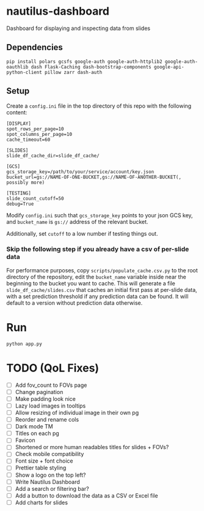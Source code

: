 # nautilus-dashboard
Dashboard for displaying and inspecting data from slides

## Dependencies
```
pip install polars gcsfs google-auth google-auth-httplib2 google-auth-oauthlib dash Flask-Caching dash-bootstrap-components google-api-python-client pillow zarr dash-auth
```

## Setup
Create a `config.ini` file in the top directory of this repo with the following content:
```
[DISPLAY]
spot_rows_per_page=10
spot_columns_per_page=10
cache_timeout=60

[SLIDES]
slide_df_cache_dir=slide_df_cache/

[GCS]
gcs_storage_key=/path/to/your/service/account/key.json
bucket_url=gs://NAME-OF-ONE-BUCKET,gs://NAME-OF-ANOTHER-BUCKET(, possibly more)

[TESTING]
slide_count_cutoff=50
debug=True
```

Modify `config.ini` such that `gcs_storage_key` points to your json GCS key, and `bucket_name` is `gs://` address of the relevant bucket.

Additionally, set `cutoff` to a low number if testing things out.

### Skip the following step if you already have a csv of per-slide data
For performance purposes, copy `scripts/populate_cache.csv.py` to the root directory of the repository, edit the `bucket_name` variable inside near the beginning to the bucket you want to cache. This will generate a file
`slide_df_cache/slides.csv` that caches an initial first pass at per-slide data, with a set prediction threshold if any prediction data can be found. It will default to a version without prediction data otherwise.

# Run #
```
python app.py
```
# TODO (QoL Fixes)
* [ ] Add fov_count to FOVs page
* [ ] Change pagination
* [ ] Make padding look nice
* [ ] Lazy load images in tooltips 
* [ ] Allow resizing of individual image in their own pg
* [ ] Reorder and rename cols
* [ ] Dark mode TM
* [ ] Titles on each pg
* [ ] Favicon
* [ ] Shortened or more human readables titles for slides + FOVs?
* [ ] Check mobile compatibility
* [ ] Font size + font choice
* [ ] Prettier table styling
* [ ] Show a logo on the top left?
* [ ] Write Nautilus Dashboard
* [ ] Add a search or filtering bar?
* [ ] Add a button to download the data as a CSV or Excel file
* [ ] Add charts for slides